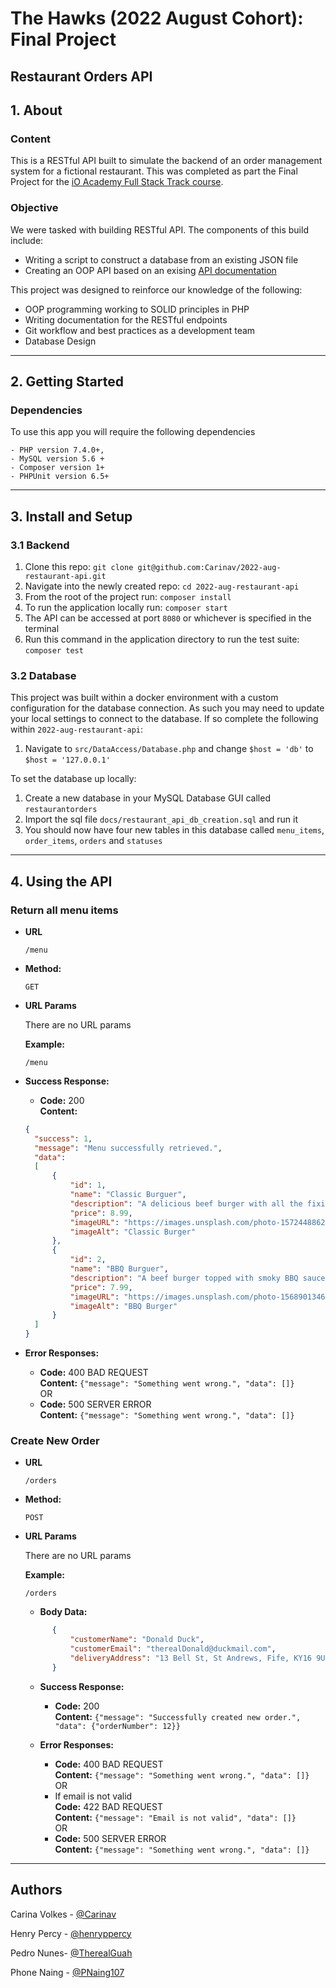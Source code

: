 [//]: # (To Do:)

[//]: # (# &#40;Refer to Frontend when testing is complete&#41; and how to connect the FE to BE)

[//]: # (Update instructions for editing DB connection parameters)
# The Hawks (2022 August Cohort): Final Project

## Restaurant Orders API

## 1. About
### Content
This is a RESTful API built to simulate the backend of an order management system for a fictional restaurant.
This was completed as part the Final Project for the [iO Academy Full Stack Track course](https://io-academy.uk/).

### Objective
We were tasked with building RESTful API. The components of this build include:
+ Writing a script to construct a database from an existing JSON file
+ Creating an OOP API based on an exising [API documentation](https://github.com/iO-Academy/furniture-api-template)

This project was designed to reinforce our knowledge of the following:
+ OOP programming working to SOLID principles in PHP
+ Writing documentation for the RESTful endpoints
+ Git workflow and best practices as a development team
+ Database Design
---

## 2. Getting Started
### Dependencies
To use this app you will require the following dependencies

    - PHP version 7.4.0+, 
    - MySQL version 5.6 + 
    - Composer version 1+
    - PHPUnit version 6.5+
---

## 3. Install and Setup
### 3.1 Backend

1. Clone this repo: `git clone git@github.com:Carinav/2022-aug-restaurant-api.git`
2. Navigate into the newly created repo: `cd 2022-aug-restaurant-api`
3. From the root of the project run: `composer install`
4. To run the application locally run: `composer start`
5. The API can be accessed at port `8080` or whichever is specified in the terminal
6. Run this command in the application directory to run the test suite: `composer test`

### 3.2 Database

This project was built within a docker environment with a custom configuration for the database connection. As such you
may need to update your local settings to connect to the database. If so complete the following within `2022-aug-restaurant-api`:

1. Navigate to `src/DataAccess/Database.php` and change `$host = 'db'` to `$host = '127.0.0.1'`

To set the database up locally:

1. Create a new database in your MySQL Database GUI called `restaurantorders`
2. Import the sql file  `docs/restaurant_api_db_creation.sql` and run it
3. You should now have four new tables in this database called `menu_items`, `order_items`, `orders` and `statuses`
---

## 4. Using the API

### Return all menu items

* **URL**

  `/menu`

* **Method:**

  `GET`

* **URL Params**

  There are no URL params

  **Example:**

  `/menu`

* **Success Response:**

    * **Code:** 200 <br />
      **Content:** <br />

  ```json
  {
    "success": 1, 
    "message": "Menu successfully retrieved.",
    "data":
    [
        {
            "id": 1,
            "name": "Classic Burguer",
            "description": "A delicious beef burger with all the fixings, including lettuce, tomato, onion, pickles, ketchup, and mustard",
            "price": 8.99,
            "imageURL": "https://images.unsplash.com/photo-1572448862527-d3c904757de6?ixlib=rb-4.0.3&ixid=MnwxMjA3fDB8MHxwaG90by1wYWdlfHx8fGVufDB8fHx8&auto=format&fit=crop&w=1160&q=80",
            "imageAlt": "Classic Burger"
        },
        {
            "id": 2,
            "name": "BBQ Burguer",
            "description": "A beef burger topped with smoky BBQ sauce, crispy onion rings, and melted cheddar cheese",
            "price": 7.99,
            "imageURL": "https://images.unsplash.com/photo-1568901346375-23c9450c58cd?ixlib=rb-4.0.3&ixid=MnwxMjA3fDB8MHxwaG90by1wYWdlfHx8fGVufDB8fHx8&auto=format&fit=crop&w=1299&q=80",
            "imageAlt": "BBQ Burger"
        }
    ]
  }
  ```

* **Error Responses:**
    * **Code:** 400 BAD REQUEST<br />
      **Content:** `{"message": "Something went wrong.", "data": []}`<br />
      OR
    * **Code:** 500 SERVER ERROR <br />
      **Content:** `{"message": "Something went wrong.", "data": []}`

### Create New Order

* **URL**

  `/orders`

* **Method:**

  `POST`

* **URL Params**

  There are no URL params

  **Example:**

  `/orders`

  * **Body Data:**

  ```json
        {
            "customerName": "Donald Duck",
            "customerEmail": "therealDonald@duckmail.com",
            "deliveryAddress": "13 Bell St, St Andrews, Fife, KY16 9UR"
        }
  ```
    * **Success Response:**

        * **Code:** 200 <br />
          **Content:** `{"message": "Successfully created new order.",
            "data": {"orderNumber": 12}}`

    * **Error Responses:**
        * **Code:** 400 BAD REQUEST<br />
          **Content:** `{"message": "Something went wrong.", "data": []}`<br />
          OR
        * If email is not valid <br />
          **Code:** 422 BAD REQUEST<br />
          **Content:** `{"message": "Email is not valid", "data": []}`<br />
          OR
        * **Code:** 500 SERVER ERROR <br />
          **Content:** `{"message": "Something went wrong.", "data": []}`
---



## Authors
Carina Volkes - [@Carinav](https://github.com/Carinav)

Henry Percy - [@henryppercy](https://github.com/henryppercy)

Pedro Nunes- [@TherealGuah](https://github.com/TherealGuah)

Phone Naing - [@PNaing107](https://github.com/PNaing107)

